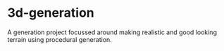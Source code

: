 # 3d-generation
A generation project focussed around making realistic and good looking terrain using procedural generation.
